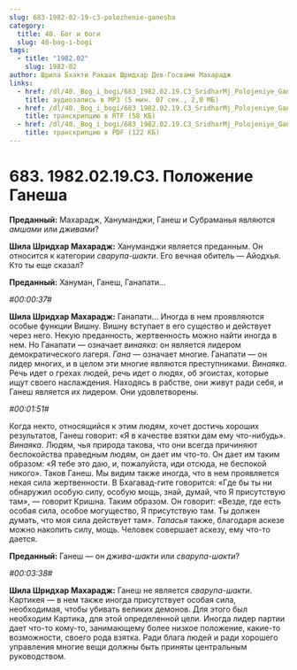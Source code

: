 ```yaml
---
slug: 683-1982-02-19-c3-polozhenie-ganesha
category:
  title: 40. Бог и боги
  slug: 40-bog-i-bogi
tags:
  - title: "1982.02"
    slug: 1982-02
author: Шрила Бхакти Ракшак Шридхар Дев-Госвами Махарадж
links:
  - href: /dl/40._Bog_i_bogi/683_1982.02.19.C3_SridharMj_Polojeniye_Ganesha.mp3
    title: аудиозапись в MP3 (5 мин. 07 сек., 2,0 МБ)
  - href: /dl/40._Bog_i_bogi/683_1982.02.19.C3_SridharMj_Polojeniye_Ganesha.rtf
    title: транскрипцию в RTF (58 КБ)
  - href: /dl/40._Bog_i_bogi/683_1982.02.19.C3_SridharMj_Polojeniye_Ganesha.pdf
    title: транскрипцию в PDF (122 КБ)
---
```


# 683. 1982.02.19.C3. Положение Ганеша

**Преданный:** Махарадж, Хануманджи, Ганеш и Субраманья являются *амшами* или *дживами*?

**Шила Шридхар Махарадж:** Хануманджи является преданным. Он относится к категории *сварупа-шакти*. Его вечная обитель — Айодхья. Кто ты еще сказал?

**Преданный:** Хануман, Ганеш, Ганапати…

*#00:00:37#*

**Шила Шридхар Махарадж:** Ганапати… Иногда в нем проявляются особые функции Вишну. Вишну вступает в его существо и действует через него. Некую преданность, жертвенность можно найти иногда в нем. Но Ганапати — означает *винаяка*: он является лидером демократического лагеря. *Гана* — означает многие. Ганапати — он лидер многих, и в целом эти многие являются преступниками. *Винаяка*. Речь идет о грехах людей, речь идет о людях, об эгоистах, которые ищут своего наслаждения. Находясь в рабстве, они живут ради себя, и Ганеш является их лидером. Они удовлетворены.

*#00:01:51#*

Когда некто, относящийся к этим людям, хочет достичь хороших результатов, Ганеш говорит: «Я в качестве взятки дам ему что-нибудь». *Винаяка*. Людям, чья природа такова, что они всегда причиняют беспокойства праведным людям, он дает им что-то. Он дает им таким образом: «Я тебе это даю, и, пожалуйста, иди отсюда, не беспокой никого». Таков Ганеш. Мы видим также иногда, что в нем проявляется некая сила жертвенности. В Бхагавад-гите говорится: «Где бы ты ни обнаружил особую силу, особую мощь, знай, думай, что Я присутствую там», — говорит Кришна. Таким образом. Он говорит: «Везде, где есть особая сила, особое могущество, Я присутствую там. Ты должен думать, что моя сила действует там». *Тапасья* также, благодаря аскезе можно накопить силу, мощь. Человек совершает аскезу, ему что-то дается.

**Преданный:** Ганеш — он *джива-шакти* или *сварупа-шакти*?

*#00:03:38#*

**Шила Шридхар Махарадж:** Ганеш не является *сварупа-шакти*. Картикея — в нем также иногда присутствует особая сила, необходимая, чтобы убивать великих демонов. Для этого был необходим Картика, для этой определенной цели. Иногда лидер партии дает что-то кому-то, занимающему более низкое положение, какие-то возможности, своего рода взятка. Ради блага людей и ради хорошего управления многие вещи должны быть приняты центральным руководством.

